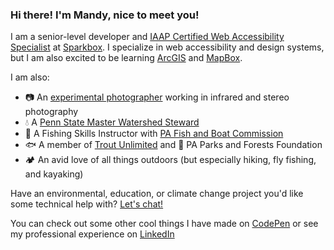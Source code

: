 ### Hi there!  I'm Mandy, nice to meet you!

I am a senior-level developer and [IAAP Certified Web Accessibility Specialist](https://www.accessibilityassociation.org/s/wascertification#About%20WAS) at [Sparkbox](https://sparkbox.com/). I specialize in web accessibility and design systems, but I am also excited to be learning [ArcGIS](https://www.arcgis.com/index.html) and [MapBox](https://www.mapbox.com/).

I am also:
-  📷 An [experimental photographer](https://mkendallphotography.com/) working in infrared and stereo photography
-  💧 A [Penn State Master Watershed Steward](https://extension.psu.edu/programs/watershed-stewards)
-  🎣 A Fishing Skills Instructor with [PA Fish and Boat Commission](https://www.fishandboat.com/Pages/default.aspx)
-  🐟 A member of [Trout Unlimited](https://www.tu.org/) and 🌲 PA Parks and Forests Foundation
-  🏕️ An avid love of all things outdoors (but especially hiking, fly fishing, and kayaking)

Have an environmental, education, or climate change project you'd like some technical help with? [Let's chat!](mailto:mlkendall93@gmail.com)

You can check out some other cool things I have made on [CodePen](https://codepen.io/MLKendall) or see my professional experience on [LinkedIn](https://www.linkedin.com/in/mandykendall/)
